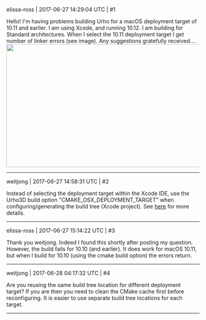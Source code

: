 elissa-ross | 2017-06-27 14:29:04 UTC | #1

Hello! 
I'm having problems building Urho for a macOS deployment target of 10.11 and earlier. I am using Xcode, and running 10.12. I am building for Standard architectures. When I select the 10.11 deployment target I get number of linker errors (see image). Any suggestions gratefully received....
<img src="//cdck-file-uploads-global.s3.dualstack.us-west-2.amazonaws.com/standard17/uploads/urho3d/original/1X/4ff148e302265ba03991465c10cd5054863d41ee.png" width="690" height="321">

-------------------------

weitjong | 2017-06-27 14:58:31 UTC | #2

Instead of selecting the deployment target within the Xcode IDE, use the Urho3D build option "CMAKE_OSX_DEPLOYMENT_TARGET" when configuring/generating the build tree (Xcode project). See [here](https://urho3d.github.io/documentation/HEAD/_building.html#Build_Options) for more details.

-------------------------

elissa-ross | 2017-06-27 15:14:22 UTC | #3

Thank you weitjong. 
Indeed I found this shortly after posting my question. However, the build fails for 10.10 (and earlier). It does work for macOS 10.11, but when I build for 10.10 (using the cmake build option) the errors return.

-------------------------

weitjong | 2017-06-28 04:17:32 UTC | #4

Are you reusing the same build tree location for different deployment target? If you are then you need to clean the CMake cache first before reconfiguring. It is easier to use separate build tree locations for each target.

-------------------------

